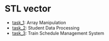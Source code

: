 # STL vector

- [task_1](https://github.com/KozlovaNastya/BSU/tree/main/fundamentals/labs/lab11/task_1): Array Manipulation
- [task_2](https://github.com/KozlovaNastya/BSU/tree/main/fundamentals/labs/lab11/task_2): Student Data Processing
- [task_3](https://github.com/KozlovaNastya/BSU/tree/main/fundamentals/labs/lab11/task_3): Train Schedule Management System
